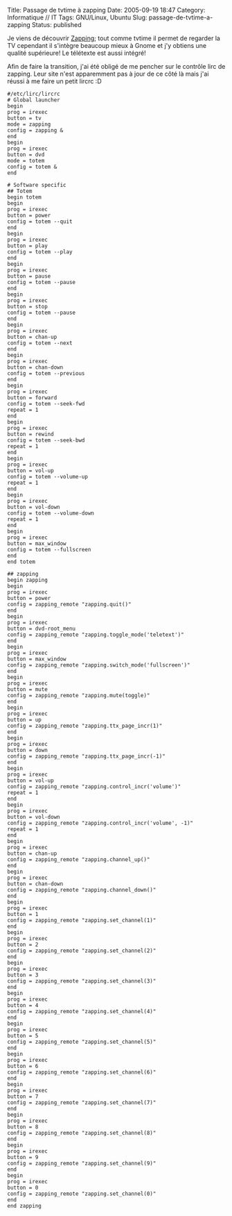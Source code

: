 Title: Passage de tvtime à zapping
Date: 2005-09-19 18:47
Category: Informatique // IT
Tags: GNU/Linux, Ubuntu
Slug: passage-de-tvtime-a-zapping
Status: published

Je viens de découvrir [Zapping](http://zapping.sf.net); tout comme
tvtime il permet de regarder la TV cependant il s'intègre beaucoup mieux
à Gnome et j'y obtiens une qualité supérieure! Le télétexte est aussi
intégré!

Afin de faire la transition, j'ai été obligé de me pencher sur le
contrôle lirc de zapping. Leur site n'est apparemment pas à jour de ce
côté là mais j'ai réussi à me faire un petit lircrc :D

```
#/etc/lirc/lircrc
# Global launcher
begin
prog = irexec
button = tv
mode = zapping
config = zapping &
end
begin
prog = irexec
button = dvd
mode = totem
config = totem &
end

# Software specific
## Totem
begin totem
begin
prog = irexec
button = power
config = totem --quit
end
begin
prog = irexec
button = play
config = totem --play
end
begin
prog = irexec
button = pause
config = totem --pause
end
begin
prog = irexec
button = stop
config = totem --pause
end
begin
prog = irexec
button = chan-up
config = totem --next
end
begin
prog = irexec
button = chan-down
config = totem --previous
end
begin
prog = irexec
button = forward
config = totem --seek-fwd
repeat = 1
end
begin
prog = irexec
button = rewind
config = totem --seek-bwd
repeat = 1
end
begin
prog = irexec
button = vol-up
config = totem --volume-up
repeat = 1
end
begin
prog = irexec
button = vol-down
config = totem --volume-down
repeat = 1
end
begin
prog = irexec
button = max_window
config = totem --fullscreen
end
end totem

## zapping
begin zapping
begin
prog = irexec
button = power
config = zapping_remote "zapping.quit()"
end
begin
prog = irexec
button = dvd-root_menu
config = zapping_remote "zapping.toggle_mode('teletext')"
end
begin
prog = irexec
button = max_window
config = zapping_remote "zapping.switch_mode('fullscreen')"
end
begin
prog = irexec
button = mute
config = zapping_remote "zapping.mute(toggle)"
end
begin
prog = irexec
button = up
config = zapping_remote "zapping.ttx_page_incr(1)"
end
begin
prog = irexec
button = down
config = zapping_remote "zapping.ttx_page_incr(-1)"
end
begin
prog = irexec
button = vol-up
config = zapping_remote "zapping.control_incr('volume')"
repeat = 1
end
begin
prog = irexec
button = vol-down
config = zapping_remote "zapping.control_incr('volume', -1)"
repeat = 1
end
begin
prog = irexec
button = chan-up
config = zapping_remote "zapping.channel_up()"
end
begin
prog = irexec
button = chan-down
config = zapping_remote "zapping.channel_down()"
end
begin
prog = irexec
button = 1
config = zapping_remote "zapping.set_channel(1)"
end
begin
prog = irexec
button = 2
config = zapping_remote "zapping.set_channel(2)"
end
begin
prog = irexec
button = 3
config = zapping_remote "zapping.set_channel(3)"
end
begin
prog = irexec
button = 4
config = zapping_remote "zapping.set_channel(4)"
end
begin
prog = irexec
button = 5
config = zapping_remote "zapping.set_channel(5)"
end
begin
prog = irexec
button = 6
config = zapping_remote "zapping.set_channel(6)"
end
begin
prog = irexec
button = 7
config = zapping_remote "zapping.set_channel(7)"
end
begin
prog = irexec
button = 8
config = zapping_remote "zapping.set_channel(8)"
end
begin
prog = irexec
button = 9
config = zapping_remote "zapping.set_channel(9)"
end
begin
prog = irexec
button = 0
config = zapping_remote "zapping.set_channel(0)"
end
end zapping
```
